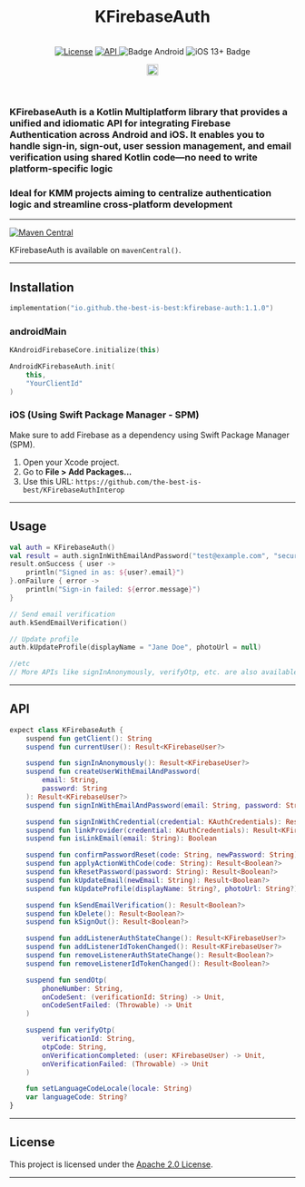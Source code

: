<h1 align="center">KFirebaseAuth</h1><br>
<div align="center">
<a href="https://opensource.org/licenses/Apache-2.0"><img alt="License" src="https://img.shields.io/badge/License-Apache%202.0-blue.svg"/></a>
<a href="https://android-arsenal.com/api?level=21" rel="nofollow">
    <img alt="API" src="https://img.shields.io/badge/API-21%2B-brightgreen.svg?style=flat" style="max-width: 100%;">
</a>
  <img src="https://img.shields.io/badge/Platform-Android-brightgreen.svg?logo=android" alt="Badge Android" />
  <img src="https://img.shields.io/badge/iOS-13%2B-blue.svg?logo=apple" alt="iOS 13+ Badge" />

<a href="https://github.com/the-best-is-best/"><img alt="Profile" src="https://img.shields.io/badge/github-%23181717.svg?&style=for-the-badge&logo=github&logoColor=white" height="20"/></a>
</div>

<br>

### KFirebaseAuth is a Kotlin Multiplatform library that provides a unified and idiomatic API for integrating Firebase Authentication across Android and iOS. It enables you to handle sign-in, sign-out, user session management, and email verification using shared Kotlin code—no need to write platform-specific logic

### Ideal for KMM projects aiming to centralize authentication logic and streamline cross-platform development

---

[![Maven Central](https://img.shields.io/maven-central/v/io.github.the-best-is-best/kfirebase-auth)](https://central.sonatype.com/artifact/io.github.the-best-is-best/kfirebase-auth)

KFirebaseAuth is available on `mavenCentral()`.

---

## Installation

```kotlin
implementation("io.github.the-best-is-best:kfirebase-auth:1.1.0")
```

### androidMain

```kotlin
KAndroidFirebaseCore.initialize(this)

AndroidKFirebaseAuth.init(
    this,
    "YourClientId"
)
```

### iOS (Using Swift Package Manager - SPM)

Make sure to add Firebase as a dependency using Swift Package Manager (SPM).

1. Open your Xcode project.
2. Go to **File > Add Packages...**
3. Use this URL: `https://github.com/the-best-is-best/KFirebaseAuthInterop`

---

## Usage

```kotlin
val auth = KFirebaseAuth()
val result = auth.signInWithEmailAndPassword("test@example.com", "securePassword")
result.onSuccess { user ->
    println("Signed in as: ${user?.email}")
}.onFailure { error ->
    println("Sign-in failed: ${error.message}")
}

// Send email verification
auth.kSendEmailVerification()

// Update profile
auth.kUpdateProfile(displayName = "Jane Doe", photoUrl = null)

//etc
// More APIs like signInAnonymously, verifyOtp, etc. are also available.

```

---

## API

```kotlin
expect class KFirebaseAuth {
    suspend fun getClient(): String
    suspend fun currentUser(): Result<KFirebaseUser?>

    suspend fun signInAnonymously(): Result<KFirebaseUser?>
    suspend fun createUserWithEmailAndPassword(
        email: String,
        password: String
    ): Result<KFirebaseUser?>
    suspend fun signInWithEmailAndPassword(email: String, password: String): Result<KFirebaseUser?>

    suspend fun signInWithCredential(credential: KAuthCredentials): Result<KFirebaseUser?>
    suspend fun linkProvider(credential: KAuthCredentials): Result<KFirebaseUser?>
    suspend fun isLinkEmail(email: String): Boolean

    suspend fun confirmPasswordReset(code: String, newPassword: String): Result<Boolean?>
    suspend fun applyActionWithCode(code: String): Result<Boolean?>
    suspend fun kResetPassword(password: String): Result<Boolean?>
    suspend fun kUpdateEmail(newEmail: String): Result<Boolean?>
    suspend fun kUpdateProfile(displayName: String?, photoUrl: String?): Result<Boolean?>

    suspend fun kSendEmailVerification(): Result<Boolean?>
    suspend fun kDelete(): Result<Boolean?>
    suspend fun kSignOut(): Result<Boolean?>

    suspend fun addListenerAuthStateChange(): Result<KFirebaseUser?>
    suspend fun addListenerIdTokenChanged(): Result<KFirebaseUser?>
    suspend fun removeListenerAuthStateChange(): Result<Boolean?>
    suspend fun removeListenerIdTokenChanged(): Result<Boolean?>

    suspend fun sendOtp(
        phoneNumber: String,
        onCodeSent: (verificationId: String) -> Unit,
        onCodeSentFailed: (Throwable) -> Unit
    )

    suspend fun verifyOtp(
        verificationId: String,
        otpCode: String,
        onVerificationCompleted: (user: KFirebaseUser) -> Unit,
        onVerificationFailed: (Throwable) -> Unit
    )

    fun setLanguageCodeLocale(locale: String)
    var languageCode: String?
}
```

---

## License

This project is licensed under the [Apache 2.0 License](https://opensource.org/licenses/Apache-2.0).

---
